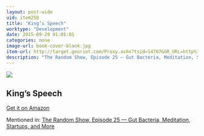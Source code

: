 ```yaml
---
layout: post-wide
uid: item258
title: "King’s Speech"
worktype: "Development"
date: 2015-09-29 01:01:01
categories: none
image-url: book-cover-blank.jpg
item-url: http://target.georiot.com/Proxy.ashx?tsid=14707&GR_URL=http%3A%2F%2Fwww.amazon.com%2FThe-Kings-Speech-Shooting-Newmarket%2Fdp%2F1557049815%2F
description: "The Random Show, Episode 25 — Gut Bacteria, Meditation, Startups, and More"
---
```

<a href="http://target.georiot.com/Proxy.ashx?tsid=14707&GR_URL=http%3A%2F%2Fwww.amazon.com%2FThe-Kings-Speech-Shooting-Newmarket%2Fdp%2F1557049815%2F" target="blank"><img src="../../../../img/thumbs/book-cover-blank.jpg" class="prod-img"></a>
<h2>King’s Speech</h2>
<p><a href="http://target.georiot.com/Proxy.ashx?tsid=14707&GR_URL=http%3A%2F%2Fwww.amazon.com%2FThe-Kings-Speech-Shooting-Newmarket%2Fdp%2F1557049815%2F" target="blank">Get it on Amazon</a><p>
<p>Mentioned in: <a href="http://fourhourworkweek.com/2014/08/22/the-random-show-episode-25-gut-bacteria-meditation-startups-and-more/" target="blank">The Random Show, Episode 25 — Gut Bacteria, Meditation, Startups, and More</a></p>
